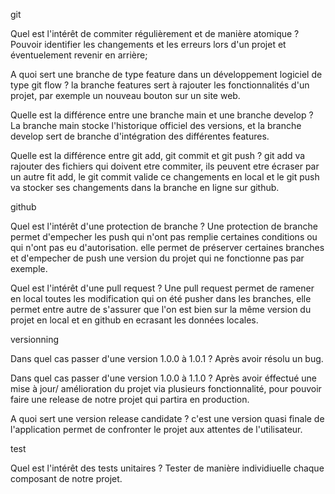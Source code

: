 git 

Quel est l'intérêt de commiter régulièrement et de manière atomique ?
Pouvoir  identifier les changements et les erreurs lors d'un projet et éventuelement revenir en arrière;

A quoi sert une branche de type feature dans un développement logiciel de type git flow ?
la branche features sert à rajouter les fonctionnalités d'un projet, par exemple un nouveau bouton sur un site web.

Quelle est la différence entre une branche main et une branche develop ?
La branche main stocke l'historique officiel des versions, et la branche develop sert de branche d'intégration des différentes features.

Quelle est la différence entre git add, git commit et git push ?
git add va rajouter des fichiers qui doivent etre commiter, ils peuvent etre écraser par un autre fit add, le git commit valide ce changements en local et le git push va stocker ses changements dans la branche en ligne sur github.

github

Quel est l'intérêt d'une protection de branche ?
Une protection de branche permet d'empecher les push qui n'ont pas remplie certaines conditions ou qui n'ont pas eu d'autorisation. elle permet de préserver certaines branches et d'empecher de push une version du projet qui ne fonctionne pas par exemple.

Quel est l'intérêt d'une pull request ?
Une pull request permet de ramener en local toutes les modification qui on été pusher dans les branches, elle permet entre autre de s'assurer que l'on est bien sur la même version du projet en local et en github en ecrasant les données locales.

versionning

Dans quel cas passer d'une version 1.0.0 à 1.0.1 ?
Après avoir résolu un bug.

Dans quel cas passer d'une version 1.0.0 à 1.1.0 ?
Après avoir éffectué une mise à jour/ amélioration du projet via plusieurs fonctionnalité, pour pouvoir faire une release de notre projet qui partira en production.

A quoi sert une version release candidate ?
c'est une version quasi finale de l'application permet de confronter le projet aux attentes de l'utilisateur.


test

Quel est l'intérêt des tests unitaires ?
Tester de manière individiuelle chaque composant de notre projet.